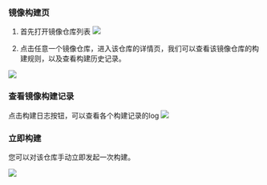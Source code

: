 ### 镜像构建页
1. 首先打开镜像仓库列表
![](http://imgcache.tcecqpoc.fsphere.cn/image/mc.qcloudimg.com/static/img/e6d36fe97ace987fb412cbe53f372996/image.png)

2. 点击任意一个镜像仓库，进入该仓库的详情页，我们可以查看该镜像仓库的构建规则，以及查看构建历史记录。

![](http://imgcache.tcecqpoc.fsphere.cn/image/mc.qcloudimg.com/static/img/301aaeab159aac7faa535bbeb65e63e5/image.png)

### 查看镜像构建记录
点击构建日志按钮，可以查看各个构建记录的log
![](http://imgcache.tcecqpoc.fsphere.cn/image/mc.qcloudimg.com/static/img/8cbc601264349a5e75028ddf487c4d07/image.png)

### 立即构建
您可以对该仓库手动立即发起一次构建。

![](http://imgcache.tcecqpoc.fsphere.cn/image/mc.qcloudimg.com/static/img/0208828ab262e3930e80f666d25db557/image.png)
